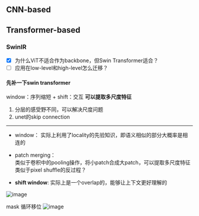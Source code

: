 ## CNN-based


## Transformer-based
### SwinIR
- [x] 为什么ViT不适合作为backbone，但Swin Transformer适合？
- [ ] 应用在low-level和high-level怎么迁移？

#### 先补一下swin transformer
window：序列缩短 + shift：交互 
**可以提取多尺度特征**
1. 分层的感受野不同，可以解决尺度问题
2. unet的skip connection  
----------------------------------------
- window： 
实际上利用了locality的先验知识，即语义相似的部分大概率是相连的  

- patch merging：  
类似于卷积中的pooling操作，将小patch合成大patch，可以提取多尺度特征
类似于pixel shuffle的反过程？

- **shift window**:
实际上是一个overlap的，能够让上下文更好理解的

![image](https://github.com/user-attachments/assets/a4856c11-d481-4c40-b9d0-388f2292ec52)

mask 循环移位
![image](https://github.com/user-attachments/assets/4c963b34-82e6-4bcc-9295-f11feda941b5)
